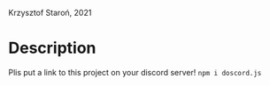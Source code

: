 Krzysztof Staroń, 2021


# Description
Plis put a link to this project on your discord server!
```npm i doscord.js```
